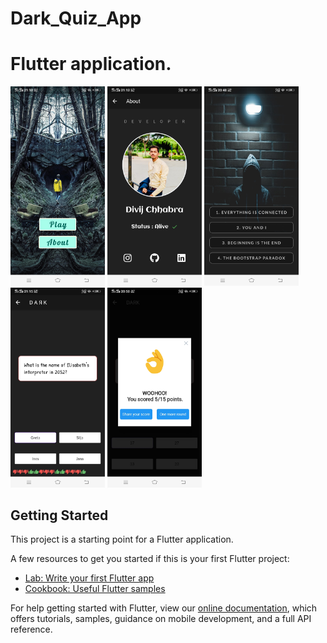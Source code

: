 # Dark_Quiz_App

<h1> Flutter application.</h1>
<div>
<img src ="https://github.com/Divijcode/Dark_Netflix_quiz_app/blob/master/Screenshots/Screenshot_20201026_211218.jpg" width="30%">
<img src ="https://github.com/Divijcode/Dark_Netflix_quiz_app/blob/master/Screenshots/Screenshot_20201026_211222.jpg" width="30%">
<img src ="https://github.com/Divijcode/Dark_Netflix_quiz_app/blob/master/Screenshots/Screenshot_20201026_204831.jpg" width="30%">
<img src ="https://github.com/Divijcode/Dark_Netflix_quiz_app/blob/master/Screenshots/Screenshot_20201026_211531.jpg" width="30%">
<img src ="https://github.com/Divijcode/Dark_Netflix_quiz_app/blob/master/Screenshots/Screenshot_20201026_205038.jpg" width="30%"></div>


## Getting Started

This project is a starting point for a Flutter application.

A few resources to get you started if this is your first Flutter project:

- [Lab: Write your first Flutter app](https://flutter.dev/docs/get-started/codelab)
- [Cookbook: Useful Flutter samples](https://flutter.dev/docs/cookbook)

For help getting started with Flutter, view our
[online documentation](https://flutter.dev/docs), which offers tutorials,
samples, guidance on mobile development, and a full API reference.
